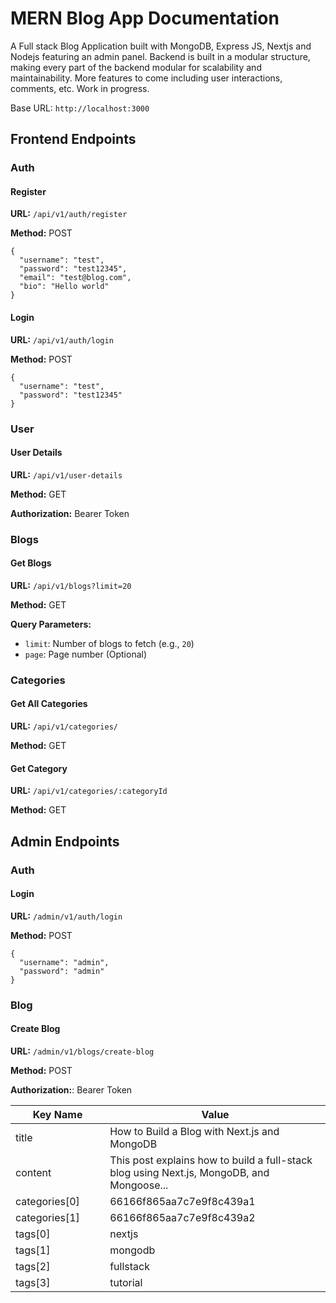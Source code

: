 <body>

<h1>MERN Blog App Documentation</h1>
<p>A Full stack Blog Application built with MongoDB, Express JS, Nextjs and Nodejs featuring an admin panel. Backend is built in a modular structure, making every part of the backend modular for scalability and maintainability. More features to come including user interactions, comments, etc. 
Work in progress.</p>

<p>Base URL: <code>http://localhost:3000</code></p>

<h2>Frontend Endpoints</h2>

<h3>Auth</h3>
<h4>Register</h4>
<p><strong>URL:</strong> <code>/api/v1/auth/register</code></p>
<p><strong>Method:</strong> POST</p>
<pre><code>{
  "username": "test",
  "password": "test12345",
  "email": "test@blog.com",
  "bio": "Hello world"
}</code></pre>

<h4>Login</h4>
<p><strong>URL:</strong> <code>/api/v1/auth/login</code></p>
<p><strong>Method:</strong> POST</p>
<pre><code>{
  "username": "test",
  "password": "test12345"
}</code></pre>

<h3>User</h3>
<h4>User Details</h4>
<p><strong>URL:</strong> <code>/api/v1/user-details</code></p>
<p><strong>Method:</strong> GET</p>
<p><strong>Authorization:</strong> Bearer Token</p>

<h3>Blogs</h3>
<h4>Get Blogs</h4>
<p><strong>URL:</strong> <code>/api/v1/blogs?limit=20</code></p>
<p><strong>Method:</strong> GET</p>
<p><strong>Query Parameters:</strong></p>
<ul>
  <li><code>limit</code>: Number of blogs to fetch (e.g., <code>20</code>)</li>
  <li><code>page</code>: Page number (Optional)</li>
</ul>

<h3>Categories</h3>
<h4>Get All Categories</h4>
<p><strong>URL:</strong> <code>/api/v1/categories/</code></p>
<p><strong>Method:</strong> GET</p>

<h4>Get Category</h4>
<p><strong>URL:</strong> <code>/api/v1/categories/:categoryId</code></p>
<p><strong>Method:</strong> GET</p>

<h2>Admin Endpoints</h2>

<h3>Auth</h3>
<h4>Login</h4>
<p><strong>URL:</strong> <code>/admin/v1/auth/login</code></p>
<p><strong>Method:</strong> POST</p>
<pre><code>{
  "username": "admin",
  "password": "admin"
}</code></pre>

<h3>Blog</h3>
<h4>Create Blog</h4>
<p><strong>URL:</strong> <code>/admin/v1/blogs/create-blog</code></p>
<p><strong>Method:</strong> POST</p>
<p><strong>Authorization:</strong>: Bearer Token </p>

<table>
<thead>
<tr>
<th style="width:30%">Key Name </th >
<th >Value </th ></tr ></thead>
<tbody>
<tr>
<td>title</td>
<td>How to Build a Blog with Next.js and MongoDB</td>
</tr>
<tr>
<td>content</td>
<td>This post explains how to build a full-stack blog using Next.js, MongoDB, and Mongoose...</td>
</tr>
<tr>
<td>categories[0]</td>
<td>66166f865aa7c7e9f8c439a1</td>
</tr>
<tr>
<td>categories[1]</td>
<td>66166f865aa7c7e9f8c439a2</td>
</tr>
<tr>
<td>tags[0]</td>
<td>nextjs</td>
</tr>
<tr>
<td>tags[1]</td>
<td>mongodb</td>
</tr>
<tr>
<td>tags[2]</td>
<td>fullstack</td>
</tr>
<tr>
<td>tags[3]</td>
<td>tutorial</td>
</tr>
</tbody>
